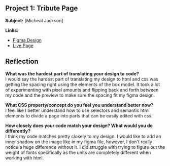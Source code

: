 ## Project 1: Tribute Page

**Subject:** [Micheal Jackson]

**Links:**
- [Figma Design](https://www.figma.com/design/rjDuxlDpWapzKsundIyYzV/tribute-micheal-jackson-gf-f25?node-id=1-11&p=f&t=G05Q3K3MtE9GiCOL-0)
- [Live Page](https://gavlf.github.io/DESN368-code-design-workspace-GF/week-4/Tribute%20Site/tribute-site-micheal-jackson-gf-f25.html)

## Reflection

**What was the hardest part of translating your design to code?** <br>
I would say the hardest part of translating my design to html and css was getting the spacing right using the elements of the box model. It took a lot of experimenting with pixel amounts and flipping back and forth between my code and the preview to make sure the spacing fit my figma design.

**What CSS property/concept do you feel you understand better now?** <br>
I feel like I better understand how to use selectors and semantic html elements to divide a page into parts that can be easily edited with css.

**How closely does your code match your design? What would you do differently?** <br>
I think my code matches pretty closely to my design. I would like to add an inner shadow on the image like in my figma file, however, I don't really notice a huge difference without it. I did struggle with trying to figure out the weight of fonts specifically as the units are completely different when working with html.
